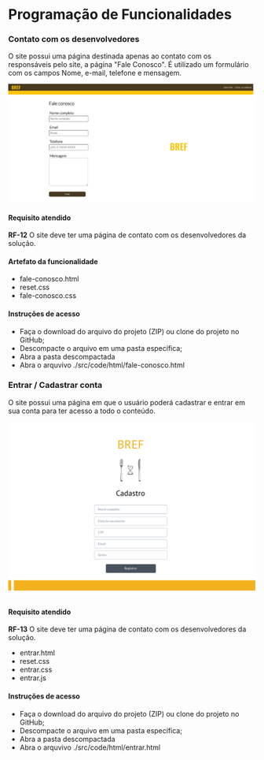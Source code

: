 # Programação de Funcionalidades



### Contato com os desenvolvedores

O site possui uma página destinada apenas ao contato com os responsáveis pelo site, a página "Fale Conosco". É utilizado um formulário com os campos Nome, e-mail, telefone e mensagem.

![Fale conosco](img/fale-conosco-v1.jpeg)

#### Requisito atendido

**RF-12** O site deve ter uma página de contato com os desenvolvedores da solução.

#### Artefato da funcionalidade

* fale-conosco.html
* reset.css
* fale-conosco.css

#### Instruções de acesso

* Faça o download do arquivo do projeto (ZIP) ou clone do projeto no GitHub;
* Descompacte o arquivo em uma pasta específica;
* Abra a pasta descompactada
* Abra o arquvivo ./src/code/html/fale-conosco.html


### Entrar / Cadastrar conta

O site possui uma página em que o usuário poderá cadastrar e entrar em sua conta para ter acesso a todo o conteúdo.

![Cadastrar](img/cadastro.png)

#### Requisito atendido

**RF-13** O site deve ter uma página de contato com os desenvolvedores da solução.

* entrar.html
* reset.css
* entrar.css
* entrar.js

#### Instruções de acesso

* Faça o download do arquivo do projeto (ZIP) ou clone do projeto no GitHub;
* Descompacte o arquivo em uma pasta específica;
* Abra a pasta descompactada
* Abra o arquvivo ./src/code/html/entrar.html
